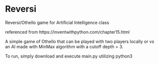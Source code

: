 # Reversi
<p>Reversi/Othello game for Artificial Intelligence class</p>
<p>referenced from https://inventwithpython.com/chapter15.html </p>
<p> A simple game of Othello that can be played with two players locally or vs an AI made with MinMax algorithm with a cutoff depth = 3. </p>
<p> To run, simply download and execute main.py utilizing python3 </p>
